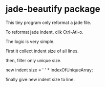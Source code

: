 # jade-beautify package

This tiny program only reformat a jade file.

To reformat jade indent, clik Ctrl-Atl-o.

The logic is very simple.

First it collect indent size of all lines.

then, filter only unique size.

new indent size = '  ' * indexOfUniqueArray;

finally give new indent size to line.

<!-- ![A screenshot of your package](https://f.cloud.github.com/assets/69169/2290250/c35d867a-a017-11e3-86be-cd7c5bf3ff9b.gif) -->
